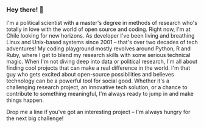 ### Hey there! 👋

I'm a political scientist with a master's degree in methods of research who's totally in love with the world of open source and coding. Right now, I'm at Chile looking for new horizons. As developer I've been living and breathing Linux and Unix-based systems since 2001 – that's over two decades of tech adventures! My coding playground mostly revolves around Python, R and Ruby, where I get to blend my research skills with some serious technical magic. When I'm not diving deep into data or political research, I'm all about finding cool projects that can make a real difference in the world. I'm that guy who gets excited about open-source possibilities and believes technology can be a powerful tool for social good. Whether it's a challenging research project, an innovative tech solution, or a chance to contribute to something meaningful, I'm always ready to jump in and make things happen. 

Drop me a line if you've got an interesting project – I'm always hungry for the next big challenge!
